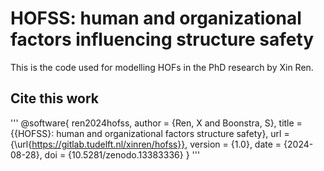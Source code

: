 # HOFSS: human and organizational factors influencing structure safety
This is the code used for modelling HOFs in the PhD research by Xin Ren.


## Cite this work
'''
@software{
  ren2024hofss,
  author = {Ren, X and Boonstra, S},
  title = {{HOFSS}: human and organizational factors structure safety},
  url = {\url{https://gitlab.tudelft.nl/xinren/hofss}},
  version = {1.0},
  date = {2024-08-28},
  doi = {10.5281/zenodo.13383336}
}
'''